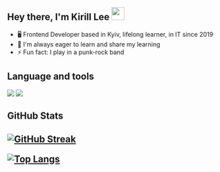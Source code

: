 <h2>Hey there, I'm Kirill Lee <img src='https://raw.githubusercontent.com/sjabiulla/sjabiulla/main/wave.gif' width='30'></h2>
<ul>
<li>🖥️ Frontend Developer based in Kyiv, lifelong learner, in IT since 2019</li>
<li>👯 I'm always eager to learn and share my learning</li>
<li>⚡ Fun fact: I play in a punk-rock band</li>
</ul> 

<h2>Language and tools</h2>

<img src='https://img.shields.io/badge/-ReactJs-61DAFB?logo=react&logoColor=white&style=for-the-badge'/>
<img src='https://img.shields.io/badge/-React-Redux-61DAFB?logo=react-redux&logoColor=white&style=for-the-badge'/>


<h2>GitHub Stats<h2>

[![GitHub Streak](https://streak-stats.demolab.com?user=leekirill&hide_border=true)](https://git.io/streak-stats)
  
  
[![Top Langs](https://github-readme-stats.vercel.app/api/top-langs/?username=anuraghazra&layout=compact)](https://github.com/anuraghazra/github-readme-stats)



<!--
Here are some ideas to get you started:

- 🔭 I’m currently working on ...
- 🌱 I’m currently learning ...
- 👯 I’m looking to collaborate on ...
- 🤔 I’m looking for help with ...
- 💬 Ask me about ...
- 📫 How to reach me: ...
- 😄 Pronouns: ...
- ⚡ Fun fact: ...
-->

